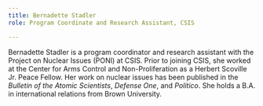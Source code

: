 ```yaml
---
title: Bernadette Stadler
role: Program Coordinate and Research Assistant, CSIS

---
```

Bernadette Stadler is a program coordinator and research assistant with the Project on Nuclear Issues (PONI) at CSIS. Prior to joining CSIS, she worked at the Center for Arms Control and Non-Proliferation as a Herbert Scoville Jr. Peace Fellow. Her work on nuclear issues has been published in the _Bulletin of the Atomic Scientists_, _Defense One_, and _Politico_. She holds a B.A. in international relations from Brown University.